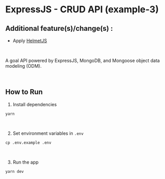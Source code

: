 # ExpressJS - CRUD API (example-3)

## Additional feature(s)/change(s) :

- Apply [HelmetJS](https://helmetjs.github.io/)

<br />

A goal API powered by ExpressJS, MongoDB, and Mongoose object data modeling (ODM).

<br />

## How to Run

1. Install dependencies

```
yarn
```

<br />

2. Set environment variables in `.env`

```
cp .env.example .env
```

<br />

3. Run the app

```
yarn dev
```
